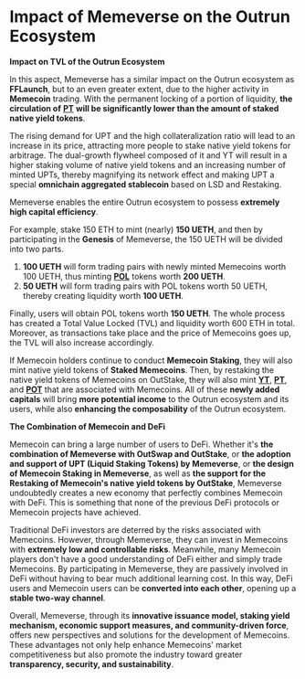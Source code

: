 # Impact of Memeverse on the Outrun Ecosystem

**Impact on TVL of the Outrun Ecosystem**

In this aspect, Memeverse has a similar impact on the Outrun ecosystem as **FFLaunch**, but to an even greater extent, due to the higher activity in **Memecoin** trading. With the permanent locking of a portion of liquidity, **the circulation of** [**PT**](../outstake/yield-tokenization/pt.md) **will be significantly lower than the amount of staked native yield tokens**.

The rising demand for UPT and the high collateralization ratio will lead to an increase in its price, attracting more people to stake native yield tokens for arbitrage. The dual-growth flywheel composed of it and YT will result in a higher staking volume of native yield tokens and an increasing number of minted UPTs, thereby magnifying its network effect and making UPT a special **omnichain aggregated stablecoin** based on LSD and Restaking.

Memeverse enables the entire Outrun ecosystem to possess **extremely high capital efficiency**.

For example, stake 150 ETH to mint (nearly) **150 UETH**, and then by participating in the **Genesis** of Memeverse, the 150 UETH will be divided into two parts.

1. **100 UETH** will form trading pairs with newly minted Memecoins worth 100 UETH, thus minting [**POL**](../fflaunch/proof-of-liquidity-token.md) tokens worth **200 UETH**.
2. **50 UETH** will form trading pairs with POL tokens worth 50 UETH, thereby creating liquidity worth **100 UETH**.

Finally, users will obtain POL tokens worth **150 UETH**. The whole process has created a Total Value Locked (TVL) and liquidity worth 600 ETH in total. Moreover, as transactions take place and the price of Memecoins goes up, the TVL will also increase accordingly.

If Memecoin holders continue to conduct **Memecoin Staking**, they will also mint native yield tokens of **Staked Memecoins**. Then, by restaking the native yield tokens of Memecoins on OutStake, they will also mint [**YT**](../outstake/yield-tokenization/yt.md), [**PT**](../outstake/yield-tokenization/pt.md), and [**POT**](../outstake/yield-tokenization/pot.md) that are associated with Memecoins. All of these **newly added capitals** will bring **more potential income** to the Outrun ecosystem and its users, while also **enhancing the composability** of the Outrun ecosystem.

**The Combination of Memecoin and DeFi**

Memecoin can bring a large number of users to DeFi. Whether it's **the combination of Memeverse with OutSwap and OutStake**, or **the adoption and support of UPT (Liquid Staking Tokens) by Memeverse**, or **the design of Memecoin Staking in Memeverse**, as well as **the support for the Restaking of Memecoin's native yield tokens by OutStake**, Memeverse undoubtedly creates a new economy that perfectly combines Memecoin with DeFi. This is something that none of the previous DeFi protocols or Memecoin projects have achieved.

Traditional DeFi investors are deterred by the risks associated with Memecoins. However, through Memeverse, they can invest in Memecoins with **extremely low and controllable risks**. Meanwhile, many Memecoin players don't have a good understanding of DeFi either and simply trade Memecoins. By participating in Memeverse, they are passively involved in DeFi without having to bear much additional learning cost. In this way, DeFi users and Memecoin users can be **converted into each other**, opening up a **stable two-way channel**.

Overall, Memeverse, through its **innovative issuance model, staking yield mechanism, economic support measures, and community-driven force**, offers new perspectives and solutions for the development of Memecoins. These advantages not only help enhance Memecoins' market competitiveness but also promote the industry toward greater **transparency, security, and sustainability**.
